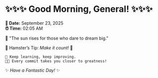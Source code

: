 # ✨✨✨ Good Morning, General! ✨✨✨

**📅 Date:** September 23, 2025  
**⏰ Time:** 02:05 AM  

🌅 "The sun rises for those who dare to dream big."  

🐹 Hamster’s Tip: _Make it count!_ 💪  

```
🚀 Keep learning, keep improving.  
🧑‍💻 Every commit takes you closer to greatness!  
```

✨ *Have a Fantastic Day!* ✨  
